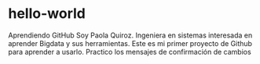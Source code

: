 # hello-world
Aprendiendo GitHub
Soy Paola Quiroz. Ingeniera en sistemas interesada en aprender Bigdata y sus herramientas. Este es mi primer proyecto de Github para aprender a usarlo.
Practico los mensajes de confirmación de cambios
